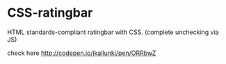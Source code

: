 # CSS-ratingbar

HTML standards-compliant ratingbar with CSS. (complete unchecking via JS)  

check here
http://codepen.io/jkallunki/pen/ORRbwZ
